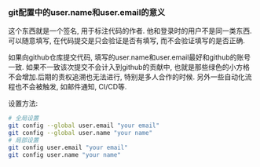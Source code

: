 ### git配置中的user.name和user.email的意义
这个东西就是一个签名, 用于标注代码的作者. 他和登录时的用户不是同一类东西. 可以随意填写, 在代码提交是只会验证是否有填写, 而不会验证填写的是否正确.

如果向github仓库提交代码, 填写的user.name和user.email最好和github的账号一致. 如果不一致该次提交不会计入到github的贡献中, 也就是那些绿色的小方格不会增加.后期的责权追溯也无法进行, 特别是多人合作的时候. 另外一些自动化流程也不会被触发, 如邮件通知, CI/CD等.

设置方法: 
``` bash
# 全局设置
git config --global user.email "your email"
git config --global user.name "your name"
# 局部设置
git config user.email "your email"
git config user.name "your name"
```